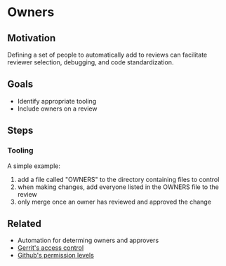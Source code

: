 # Owners

## Motivation

Defining a set of people to automatically add to reviews can facilitate reviewer selection, debugging, and code standardization.

## Goals

* Identify appropriate tooling
* Include owners on a review

## Steps

### Tooling

A simple example:
1. add a file called "OWNERS" to the directory containing files to control
1. when making changes, add everyone listed in the OWNERS file to the review
1. only merge once an owner has reviewed and approved the change

## Related

* Automation for determing owners and approvers
* [Gerrit's access control](https://gerrit-documentation.storage.googleapis.com/Documentation/2.10/access-control.html)
* [Github's permission levels](https://help.github.com/articles/permission-levels-for-an-organization-repository/)